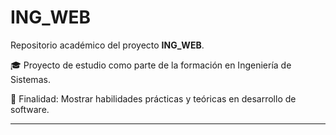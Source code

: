 # ING_WEB

Repositorio académico del proyecto **ING_WEB**.

🎓 Proyecto de estudio como parte de la formación en Ingeniería de Sistemas.

🧪 Finalidad:
Mostrar habilidades prácticas y teóricas en desarrollo de software.

---
